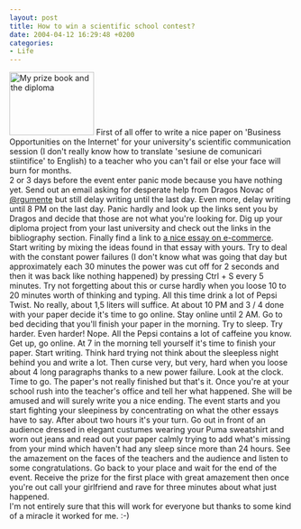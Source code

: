 ```yaml
---
layout: post
title: How to win a scientific school contest?
date: 2004-04-12 16:29:48 +0200
categories:
- Life
---
```

<p><img alt="My prize book and the diploma" src="http://www.rusiczki.net/blog/blogpics/manager_contra_curentului_diploma.jpg" width="150" height="112" border="0" class="postimage" /> First of all offer to write a nice paper on 'Business Opportunities on the Internet' for your university's scientific communication session (I don't really know how to translate 'sesiune de comunicari stiintifice' to English) to a teacher who you can't fail or else your face will burn for months.<br />
2 or 3 days before the event enter panic mode because you have nothing yet. Send out an email asking for desperate help from Dragos Novac of <a href="http://www.argumente.ro">@rgumente</a> but still delay writing until the last day. Even more, delay writing until 8 PM on the last day. Panic hardly and look up the links sent you by Dragos and decide that those are not what you're looking for. Dig up your diploma project from your last university and check out the links in the bibliography section. Finally find a link to <a href="http://www.philosophe.com/commerce/ecommerce.html">a nice essay on e-commerce</a>. Start writing by mixing the ideas found in that essay with yours. Try to deal with the constant power failures (I don't know what was going that day but approximately each 30 minutes the power was cut off for 2 seconds and then it was back like nothing happened) by pressing Ctrl + S every 5 minutes. Try not forgetting about this or curse hardly when you loose 10 to 20 minutes worth of thinking and typing. All this time drink a lot of Pepsi Twist. No really, about 1,5 liters will suffice. At about 10 PM and 3 / 4 done with your paper decide it's time to go online. Stay online until 2 AM. Go to bed deciding that you'll finish your paper in the morning. Try to sleep. Try harder. Even harder! Nope. All the Pepsi contains a lot of caffeine you know. Get up, go online. At 7 in the morning tell yourself it's time to finish your paper. Start writing. Think hard trying not think about the sleepless night behind you and write a lot. Then curse very, but very, hard when you loose about 4 long paragraphs thanks to a new power failure. Look at the clock. Time to go. The paper's not really finished but that's it. Once you're at your school rush into the teacher's office and tell her what happened. She will be amused and will surely write you a nice ending. The event starts and you start fighting your sleepiness by concentrating on what the other essays have to say. After about two hours it's your turn. Go out in front of an audience dressed in elegant custumes wearing your Puma sweatshirt and worn out jeans and read out your paper calmly trying to add what's missing from your mind which haven't had any sleep since more than 24 hours. See the amazement on the faces of the teachers and the audience and listen to some congratulations. Go back to your place and wait for the end of the event. Receive the prize for the first place with great amazement then once you're out call your girlfriend and rave for three minutes about what just happened.<br />
I'm not entirely sure that this will work for everyone but thanks to some kind of a miracle it worked for me. :-)</p>
